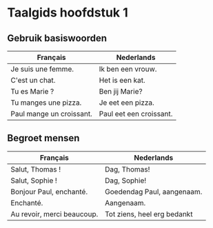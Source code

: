 # Taalgids hoofdstuk 1

## Gebruik basiswoorden

| Français                 | Nederlands              |
| ------------------------ | ----------------------- |
| Je suis une femme.       | Ik ben een vrouw.       |
| C'est un chat.           | Het is een kat.         |
| Tu es Marie ?            | Ben jij Marie?          |
| Tu manges une pizza.     | Je eet een pizza.       |
| Paul mange un croissant. | Paul eet een croissant. |

## Begroet mensen

| Français                   | Nederlands                  |
| -------------------------- | --------------------------- |
| Salut, Thomas !            | Dag, Thomas!                |
| Salut, Sophie !            | Dag, Sophie!                |
| Bonjour Paul, enchanté.    | Goedendag Paul, aangenaam.  |
| Enchanté.                  | Aangenaam.                  |
| Au revoir, merci beaucoup. | Tot ziens, heel erg bedankt |

